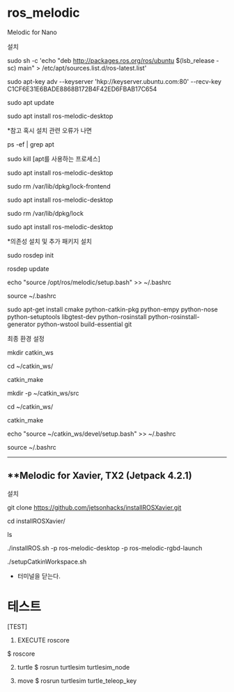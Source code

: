 # ros_melodic

Melodic for Nano

설치

sudo sh -c 'echo "deb http://packages.ros.org/ros/ubuntu $(lsb_release -sc) main" > /etc/apt/sources.list.d/ros-latest.list'

sudo apt-key adv --keyserver 'hkp://keyserver.ubuntu.com:80' --recv-key C1CF6E31E6BADE8868B172B4F42ED6FBAB17C654

sudo apt update

sudo apt install ros-melodic-desktop



*참고 혹시 설치 관련 오류가 나면

ps -ef | grep apt

sudo kill [apt를 사용하는 프로세스]

sudo apt install ros-melodic-desktop

sudo rm /var/lib/dpkg/lock-frontend

sudo apt install ros-melodic-desktop

sudo rm /var/lib/dpkg/lock

sudo apt install ros-melodic-desktop



*의존성 설치 및 추가 패키지 설치

sudo rosdep init 

rosdep update

echo "source /opt/ros/melodic/setup.bash" >> ~/.bashrc 

source ~/.bashrc

sudo apt-get install cmake python-catkin-pkg python-empy python-nose python-setuptools libgtest-dev python-rosinstall python-rosinstall-generator python-wstool build-essential git


최종 환경 설정

mkdir catkin_ws

cd ~/catkin_ws/

catkin_make

mkdir -p ~/catkin_ws/src 

cd ~/catkin_ws/

catkin_make

echo "source ~/catkin_ws/devel/setup.bash" >> ~/.bashrc 

source ~/.bashrc

---------------------------------------------------------------------------
**Melodic for Xavier, TX2 (Jetpack 4.2.1)
---------------------------------------------------------------------------

설치

git clone https://github.com/jetsonhacks/installROSXavier.git


cd installROSXavier/

ls

./installROS.sh -p ros-melodic-desktop -p ros-melodic-rgbd-launch

./setupCatkinWorkspace.sh


* 터미널을 닫는다.

테스트
======================================
[TEST]

1) EXECUTE roscore 

$ roscore

2) turtle
$ rosrun turtlesim turtlesim_node

3) move
$ rosrun turtlesim turtle_teleop_key

